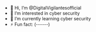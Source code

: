 - 👋 Hi, I’m @DigitalVigilantesofficial
- 👀 I’m interested in cyber security
- 🌱 I’m currently learning cyber security
- ⚡ Fun fact: (------)

<!---
DigitalVigilantesofficial/DigitalVigilantesofficial is a ✨ special ✨ repository because its `README.md` (this file) appears on your GitHub profile.
You can click the Preview link to take a look at your changes.
--->
